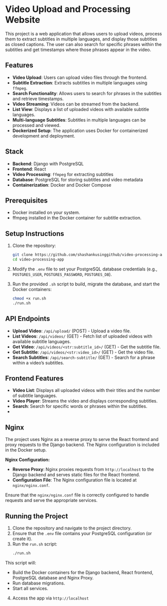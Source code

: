 # Video Upload and Processing Website

This project is a web application that allows users to upload videos, process them to extract subtitles in multiple languages, and display those subtitles as closed captions. The user can also search for specific phrases within the subtitles and get timestamps where those phrases appear in the video.

## Features

- **Video Upload**: Users can upload video files through the frontend.
- **Subtitle Extraction**: Extracts subtitles in multiple languages using `ffmpeg`.
- **Search Functionality**: Allows users to search for phrases in the subtitles and retrieve timestamps.
- **Video Streaming**: Videos can be streamed from the backend.
- **List View**: Displays a list of uploaded videos with available subtitle languages.
- **Multi-language Subtitles**: Subtitles in multiple languages can be processed and viewed.
- **Dockerized Setup**: The application uses Docker for containerized development and deployment.

## Stack

- **Backend**: Django with PostgreSQL
- **Frontend**: React
- **Video Processing**: `ffmpeg` for extracting subtitles
- **Database**: PostgreSQL for storing subtitles and video metadata
- **Containerization**: Docker and Docker Compose

## Prerequisites

- Docker installed on your system.
- ffmpeg installed in the Docker container for subtitle extraction.

## Setup Instructions

1. Clone the repository:

   ```bash
   git clone https://github.com/shashankusinggithub/video-processing-app.git
   cd video-processing-app
   ```

2. Modify the `.env` file to set your PostgreSQL database credentials (e.g., `POSTGRES_USER`, `POSTGRES_PASSWORD`, `POSTGRES_DB`).

3. Run the provided `.sh` script to build, migrate the database, and start the Docker containers:
   ```bash
   chmod +x run.sh
   ./run.sh
   ```

## API Endpoints

- **Upload Video**: `/api/upload/` (POST) - Upload a video file.
- **List Videos**: `/api/videos/` (GET) - Fetch list of uploaded videos with available subtitle languages.
- **Get Video**: `/api/videos/<str:subtitle_id>/` (GET) - Get the subtitle file.
- **Get Subtitle**: `/api/videos/<str:video_id>/` (GET) - Get the video file.
- **Search Subtitles**: `/api/search-subtitle/` (GET) - Search for a phrase within a video’s subtitles.

## Frontend Features

- **Video List**: Displays all uploaded videos with their titles and the number of subtitle languages.
- **Video Player**: Streams the video and displays corresponding subtitles.
- **Search**: Search for specific words or phrases within the subtitles.
-

## Nginx

The project uses Nginx as a reverse proxy to serve the React frontend and proxy requests to the Django backend. The Nginx configuration is included in the Docker setup.

**Nginx Configuration:**

- **Reverse Proxy**: Nginx proxies requests from `http://localhost` to the Django backend and serves static files for the React frontend.
- **Configuration File**: The Nginx configuration file is located at `nginx/nginx.conf`.

Ensure that the `nginx/nginx.conf` file is correctly configured to handle requests and serve the appropriate services.

## Running the Project

1. Clone the repository and navigate to the project directory.
2. Ensure that the `.env` file contains your PostgreSQL configuration (or create it).
3. Run the `run.sh` script:
   ```bash
   ./run.sh
   ```

This script will:

- Build the Docker containers for the Django backend, React frontend, PostgreSQL database and Nginx Proxy.
- Run database migrations.
- Start all services.

4. Access the app via `http://localhost`
